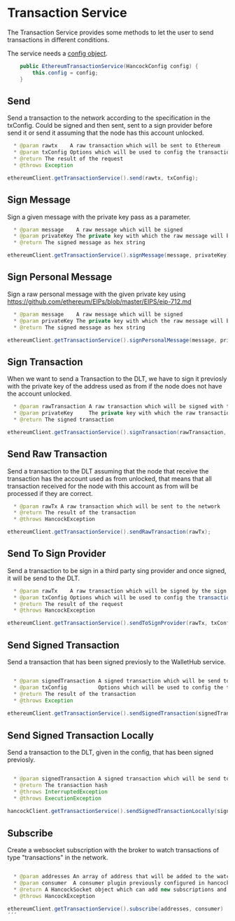 # Transaction Service

The Transaction Service provides some methods to let the user to send transactions in different conditions.

The service needs a <a href="../java/#using-all-together">config object</a>. 

```java
    public EthereumTransactionService(HancockConfig config) {
        this.config = config;
    }
```

## Send

Send a transaction to the network according to the specification in the txConfig. Could be signed and then sent, sent to a sign provider before send it or send it assuming that the node has this account unlocked.

```java
  * @param rawtx    A raw transaction which will be sent to Ethereum
  * @param txConfig Options which will be used to config the transaction
  * @return The result of the request
  * @throws Exception

ethereumClient.getTransactionService().send(rawtx, txConfig);
```  

## Sign Message

Sign a given message with the private key pass as a parameter. 

```java
  * @param message    A raw message which will be signed
  * @param privateKey The private key with which the raw message will be signed
  * @return The signed message as hex string

ethereumClient.getTransactionService().signMessage(message, privateKey);
```

## Sign Personal Message

Sign a raw personal message with the given private key using https://github.com/ethereum/EIPs/blob/master/EIPS/eip-712.md

```java
  * @param message    A raw message which will be signed
  * @param privateKey The private key with which the raw message will be signed
  * @return The signed message as hex string

ethereumClient.getTransactionService().signPersonalMessage(message, privateKey);
```

## Sign Transaction

When we want to send a Transaction to the DLT, we have to sign it previosly with the private key of the address used as from if the node does not have the account unlocked.

```java
  * @param rawTransaction A raw transaction which will be signed with the privatekey
  * @param privateKey     The private key with which the raw transaction will be signed
  * @return The signed transaction

ethereumClient.getTransactionService().signTransaction(rawTransaction, privateKey);
```  

## Send Raw Transaction

Send a transaction to the DLT assuming that the node that receive the transaction has the account used as from unlocked, that means that all transaction received for the node with this account as from will be processed if they are correct.

```java
  * @param rawTx A raw transaction which will be sent to the network
  * @return The result of the transaction
  * @throws HancockException

ethereumClient.getTransactionService().sendRawTransaction(rawTx);
```

## Send To Sign Provider

Send a transaction to be sign in a third party sing provider and once signed, it will be send to the DLT.

```java
  * @param rawTx    A raw transaction which will be signed by the sign provider
  * @param txConfig Options which will be used to config the transaction (provider and callBack Options(optional))
  * @return The result of the request
  * @throws HancockException

ethereumClient.getTransactionService().sendToSignProvider(rawTx, txConfig);
```

## Send Signed Transaction

Send a transaction that has been signed previosly to the WalletHub service.

```java

  * @param signedTransaction A signed transaction which will be send to the network
  * @param txConfig          Options which will be used to config the transaction
  * @return The result of the transaction
  * @throws Exception
  
ethereumClient.getTransactionService().sendSignedTransaction(signedTransaction, txConfig)
```

## Send Signed Transaction Locally

Send a transaction to the DLT, given in the config, that has been signed previosly.

```java

  * @param signedTransaction A signed transaction which will be send to the network
  * @return The transaction hash
  * @throws InterruptedException
  * @throws ExecutionException
  
hancockClient.getTransactionService().sendSignedTransactionLocally(signedTransaction)
```

## Subscribe

Create a websocket subscription with the broker to watch transactions of type "transactions" in the network.

```java

  * @param addresses An array of address that will be added to the watch list
  * @param consumer  A consumer plugin previously configured in hancock that will handle each received event
  * @return A HancockSocket object which can add new subscriptions and listen incoming message
  * @throws HancockException

ethereumClient.getTransactionService().subscribe(addresses, consumer)
´´´

     